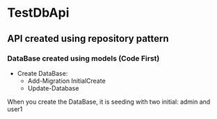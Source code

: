 # TestDbApi
## API created using repository pattern
### DataBase created using models (Code First)
 * Create DataBase:
   * Add-Migration InitialCreate
   * Update-Database

When you create the DataBase, it is seeding with two initial: admin and user1